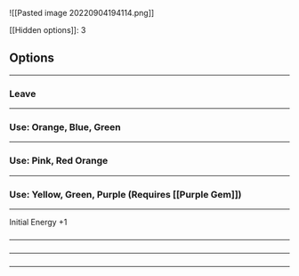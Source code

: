 ![[Pasted image 20220904194114.png]]

[[Hidden options]]: 3

## Options
---

### Leave
---

### Use: Orange, Blue, Green
---

### Use: Pink, Red Orange
---

### Use: Yellow, Green, Purple (Requires [[Purple Gem]])
---
Initial Energy +1

### 
---

### 
---

### 
---

